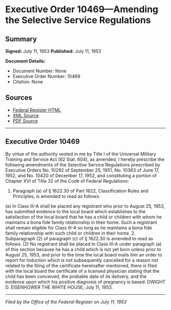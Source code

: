# Executive Order 10469—Amending the Selective Service Regulations

## Summary

**Signed:** July 11, 1953
**Published:** July 11, 1953

**Document Details:**
- Document Number: None
- Executive Order Number: 10469
- Citation: None

## Sources
- [Federal Register HTML](https://www.presidency.ucsb.edu/documents/executive-order-10469-amending-the-selective-service-regulations)
- [XML Source](None)
- [PDF Source](None)

---

## Executive Order 10469

By virtue of the authority vested in me by Title I of the Universal Military Training and Service Act (62 Stat. 604), as amended, I hereby prescribe the following amendments of the Selective Service Regulations prescribed by Executive Orders No. 10292 of September 25, 1951, No. 10363 of June 17, 1952, and No. 10420 of December 17, 1952, and constituting a portion of Chapter XVI of Title 32 of the Code of Federal Regulations:
1. Paragraph (a) of § 1622.30 of Part 1622, Classification Rules and Principles, is amended to read as follows:

(a) In Class III-A shall be placed any registrant who prior to August 25, 1953, has submitted evidence to the local board which establishes to the satisfaction of the local board that he has a child or children with whom he maintains a bona fide family relationship in their home. Such a registrant shall remain eligible for Class III-A so long as he maintains a bona fide family relationship with such child or children in their home.
2. Subparagraph (2) of paragraph (c) of § 1622.30 is amended to read as follows:
    (2) No registrant shall be placed In Class III-A under paragraph (a) of this section because he has a child which is not yet born unless prior to August 25, 1953, and prior to the time the local board mails him an order to report for Induction which is not subsequently cancelled for a reason not related to the filing of the certificate hereinafter mentioned, there is filed with the local board the certificate of a licensed physician stating that the child has been conceived, the probable date of its delivery, and the evidence upon which his positive diagnosis of pregnancy is based.
DWIGHT D. EISENHOWER
THE WHITE HOUSE,
July 11, 1953.

---

*Filed by the Office of the Federal Register on July 11, 1953*
